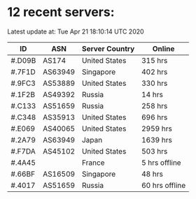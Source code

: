 # 12 recent servers:

Latest update at: Tue Apr 21 18:10:14 UTC 2020

| ID | ASN | Server Country | Online |
| -- | --- | -------------- | ------ |
| #.D09B | AS174 | United States | 315 hrs |
| #.7F1D | AS63949 | Singapore | 402 hrs |
| #.9FC3 | AS53889 | United States | 330 hrs |
| #.1F2B | AS49392 | Russia | 14 hrs |
| #.C133 | AS51659 | Russia | 258 hrs |
| #.C348 | AS35913 | United States | 696 hrs |
| #.E069 | AS40065 | United States | 2959 hrs |
| #.2A79 | AS63949 | Japan | 1639 hrs |
| #.F7DA | AS45102 | United States | 503 hrs |
| #.4A45 |  | France | 5 hrs offline |
| #.66BF | AS16509 | Singapore | 48 hrs |
| #.4017 | AS51659 | Russia | 60 hrs offline |

